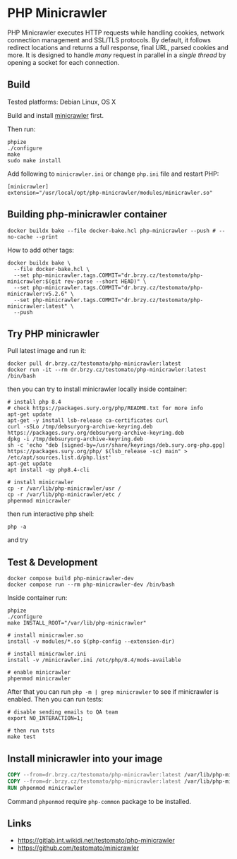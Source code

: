# PHP Minicrawler

PHP Minicrawler executes HTTP requests while handling cookies, network connection management and SSL/TLS protocols.
By default, it follows redirect locations and returns a full response, final URL, parsed cookies and more.
It is designed to handle *many* request in parallel in a *single thread* by opening a socket for each connection.

## Build

Tested platforms: Debian Linux, OS X

Build and install [minicrawler](https://github.com/testomato/minicrawler) first.

Then run:

```
phpize
./configure
make
sudo make install
```

Add following to `minicrawler.ini` or change `php.ini` file and restart PHP:

```
[minicrawler]
extension="/usr/local/opt/php-minicrawler/modules/minicrawler.so"
```

## Building php-minicrawler container

```shell
docker buildx bake --file docker-bake.hcl php-minicrawler --push # --no-cache --print
```

How to add other tags:

```shell
docker buildx bake \
  --file docker-bake.hcl \
  --set php-minicrawler.tags.COMMIT="dr.brzy.cz/testomato/php-minicrawler:$(git rev-parse --short HEAD)" \
  --set php-minicrawler.tags.COMMIT="dr.brzy.cz/testomato/php-minicrawler:v5.2.6" \
  --set php-minicrawler.tags.COMMIT="dr.brzy.cz/testomato/php-minicrawler:latest" \
  --push
```

## Try PHP minicrawler

Pull latest image and run it:

```shell
docker pull dr.brzy.cz/testomato/php-minicrawler:latest
docker run -it --rm dr.brzy.cz/testomato/php-minicrawler:latest /bin/bash
```

then you can try to install minicrawler locally inside container:

```shell
# install php 8.4
# check https://packages.sury.org/php/README.txt for more info
apt-get update
apt-get -y install lsb-release ca-certificates curl
curl -sSLo /tmp/debsuryorg-archive-keyring.deb https://packages.sury.org/debsuryorg-archive-keyring.deb
dpkg -i /tmp/debsuryorg-archive-keyring.deb
sh -c 'echo "deb [signed-by=/usr/share/keyrings/deb.sury.org-php.gpg] https://packages.sury.org/php/ $(lsb_release -sc) main" > /etc/apt/sources.list.d/php.list'
apt-get update
apt install -qy php8.4-cli

# install minicrawler
cp -r /var/lib/php-minicrawler/usr /
cp -r /var/lib/php-minicrawler/etc /
phpenmod minicrawler

```

then run interactive php shell:

```shell
php -a
```

and try 

## Test & Development

```shell
docker compose build php-minicrawler-dev
docker compose run --rm php-minicrawler-dev /bin/bash
````

Inside container run:

```shell
phpize
./configure
make INSTALL_ROOT="/var/lib/php-minicrawler"

# install minicrawler.so
install -v modules/*.so $(php-config --extension-dir)

# install minicrawler.ini
install -v /minicrawler.ini /etc/php/8.4/mods-available

# enable minicrawler
phpenmod minicrawler
```

After that you can run `php -m | grep minicrawler` to see if minicrawler is enabled.
Then you can run tests:

```shell
# disable sending emails to QA team
export NO_INTERACTION=1;

# then run tsts
make test
```

## Install minicrawler into your image

```dockerfile
COPY --from=dr.brzy.cz/testomato/php-minicrawler:latest /var/lib/php-minicrawler/usr /usr
COPY --from=dr.brzy.cz/testomato/php-minicrawler:latest /var/lib/php-minicrawler/etc /etc
RUN phpenmod minicrawler
```

Command `phpenmod` require `php-common` package to be installed.

## Links

* https://gitlab.int.wikidi.net/testomato/php-minicrawler
* https://github.com/testomato/minicrawler
